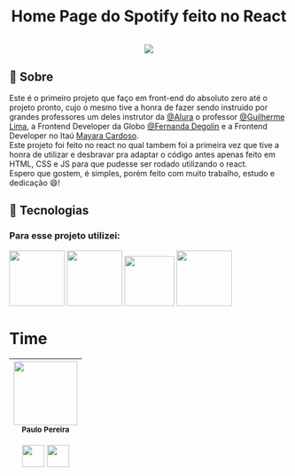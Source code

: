 <div align="center">
  <h1 align="center">
    Home Page do Spotify feito no React
    <br />
    <br />
   <a href="https://imersao-alura-spotify-kvf6iqox8-v7rissimos-projects.vercel.app/">
    <img src="https://github.com/o-verissimo/spotify-react-master/assets/102670336/477c6f06-2902-49d4-979f-cca743e8ec55">
   </a>    
  </h1>
</div>


<h2>📖 Sobre</h2>
<p>Este é o primeiro projeto que faço em front-end do absoluto zero até o projeto pronto, cujo o mesmo tive a honra de fazer sendo instruido por grandes professores um deles instrutor da <a href="https://www.linkedin.com/school/aluracursos/">@Alura</a> o professor <a href="https://www.linkedin.com/in/guilherme-lima-458925178/">@Guilherme Lima</a>, a Frontend Developer da Globo <a href="https://www.linkedin.com/in/fernandadegolin/">@Fernanda Degolin</a> e a Frontend Developer no Itaú <a href=https://www.linkedin.com/in/mayara-cardoso-556a45162/">Mayara Cardoso</a>. <br>
   Este projeto foi feito no react no qual tambem foi a primeira vez que tive a honra de utilizar e desbravar pra adaptar o código antes apenas feito em HTML, CSS e JS para que pudesse ser rodado utilizando o react. <br> Espero que gostem, é simples, porém feito com muito trabalho, estudo e dedicação 😄!</p>

## 🚀 Tecnologias

<div>
  <h3>Para esse projeto utilizei:</h3>
  <img src="https://cdn0.iconfinder.com/data/icons/logos-brands-in-colors/128/react_color-512.png" width="100" height="100">
  <img src="https://cdn4.iconfinder.com/data/icons/logos-and-brands/512/167_Html5_logo_logos-512.png" width="100" height="100">
  <img src="https://cdn1.iconfinder.com/data/icons/logotypes/32/badge-css-3-512.png" width="90" height="90">
  <img src="https://cdn4.iconfinder.com/data/icons/logos-and-brands/512/187_Js_logo_logos-512.png" width="100" height="100">
</div>

# Time

| <img loading="lazy" src="https://avatars.githubusercontent.com/u/102670336?v=4" width=115><br><sub>Paulo Pereira</sub> <br><br> <img src="https://cdn1.iconfinder.com/data/icons/logotypes/32/square-linkedin-512.png" width="40" height="40">  <img src="https://cdn4.iconfinder.com/data/icons/iconsimple-logotypes/512/github-512.png" width="40" height="40">
| :---: | 
